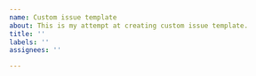 ```yaml
---
name: Custom issue template
about: This is my attempt at creating custom issue template.
title: ''
labels: ''
assignees: ''

---
```



